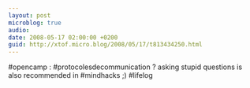 ```yaml
---
layout: post
microblog: true
audio: 
date: 2008-05-17 02:00:00 +0200
guid: http://xtof.micro.blog/2008/05/17/t813434250.html
---
```

#opencamp :  #protocolesdecommunication  ? asking stupid questions is also recommended in #mindhacks ;) #lifelog
